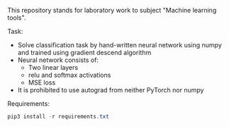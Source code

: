 This repository stands for laboratory work to subject "Machine learning tools".

Task:

- Solve classification task by hand-written neural network using numpy and trained using gradient descend algorithm
- Neural network consists of:
  - Two linear layers
  - relu and softmax activations
  - MSE loss
- It is prohibited to use autograd from neither PyTorch nor numpy

Requirements:

```powershell
pip3 install -r requirements.txt
```
